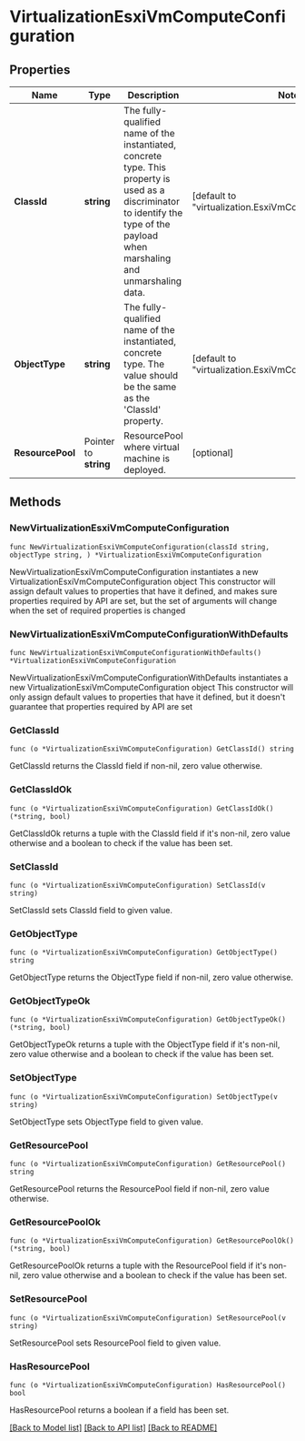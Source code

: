 # VirtualizationEsxiVmComputeConfiguration

## Properties

Name | Type | Description | Notes
------------ | ------------- | ------------- | -------------
**ClassId** | **string** | The fully-qualified name of the instantiated, concrete type. This property is used as a discriminator to identify the type of the payload when marshaling and unmarshaling data. | [default to "virtualization.EsxiVmComputeConfiguration"]
**ObjectType** | **string** | The fully-qualified name of the instantiated, concrete type. The value should be the same as the &#39;ClassId&#39; property. | [default to "virtualization.EsxiVmComputeConfiguration"]
**ResourcePool** | Pointer to **string** | ResourcePool where virtual machine is deployed. | [optional] 

## Methods

### NewVirtualizationEsxiVmComputeConfiguration

`func NewVirtualizationEsxiVmComputeConfiguration(classId string, objectType string, ) *VirtualizationEsxiVmComputeConfiguration`

NewVirtualizationEsxiVmComputeConfiguration instantiates a new VirtualizationEsxiVmComputeConfiguration object
This constructor will assign default values to properties that have it defined,
and makes sure properties required by API are set, but the set of arguments
will change when the set of required properties is changed

### NewVirtualizationEsxiVmComputeConfigurationWithDefaults

`func NewVirtualizationEsxiVmComputeConfigurationWithDefaults() *VirtualizationEsxiVmComputeConfiguration`

NewVirtualizationEsxiVmComputeConfigurationWithDefaults instantiates a new VirtualizationEsxiVmComputeConfiguration object
This constructor will only assign default values to properties that have it defined,
but it doesn't guarantee that properties required by API are set

### GetClassId

`func (o *VirtualizationEsxiVmComputeConfiguration) GetClassId() string`

GetClassId returns the ClassId field if non-nil, zero value otherwise.

### GetClassIdOk

`func (o *VirtualizationEsxiVmComputeConfiguration) GetClassIdOk() (*string, bool)`

GetClassIdOk returns a tuple with the ClassId field if it's non-nil, zero value otherwise
and a boolean to check if the value has been set.

### SetClassId

`func (o *VirtualizationEsxiVmComputeConfiguration) SetClassId(v string)`

SetClassId sets ClassId field to given value.


### GetObjectType

`func (o *VirtualizationEsxiVmComputeConfiguration) GetObjectType() string`

GetObjectType returns the ObjectType field if non-nil, zero value otherwise.

### GetObjectTypeOk

`func (o *VirtualizationEsxiVmComputeConfiguration) GetObjectTypeOk() (*string, bool)`

GetObjectTypeOk returns a tuple with the ObjectType field if it's non-nil, zero value otherwise
and a boolean to check if the value has been set.

### SetObjectType

`func (o *VirtualizationEsxiVmComputeConfiguration) SetObjectType(v string)`

SetObjectType sets ObjectType field to given value.


### GetResourcePool

`func (o *VirtualizationEsxiVmComputeConfiguration) GetResourcePool() string`

GetResourcePool returns the ResourcePool field if non-nil, zero value otherwise.

### GetResourcePoolOk

`func (o *VirtualizationEsxiVmComputeConfiguration) GetResourcePoolOk() (*string, bool)`

GetResourcePoolOk returns a tuple with the ResourcePool field if it's non-nil, zero value otherwise
and a boolean to check if the value has been set.

### SetResourcePool

`func (o *VirtualizationEsxiVmComputeConfiguration) SetResourcePool(v string)`

SetResourcePool sets ResourcePool field to given value.

### HasResourcePool

`func (o *VirtualizationEsxiVmComputeConfiguration) HasResourcePool() bool`

HasResourcePool returns a boolean if a field has been set.


[[Back to Model list]](../README.md#documentation-for-models) [[Back to API list]](../README.md#documentation-for-api-endpoints) [[Back to README]](../README.md)


